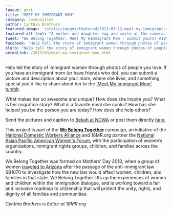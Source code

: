 ```yaml
---
layout: post
title: "MEET MY IMMIGRANT MOM"
category: communities
author: Cynthia Brothers
featured-image: '/static/images/featured/2013-03-12-meet-my-immigrant-mom.jpg'
featured-alt-text: "A mother and daughter hug and smile at the camera. The daughter wears a coral tank top. The mother wears a light yellow collared shirt. They both wear conference lanyards."
tweet: "We Belong Together: Meet My #Immigrant Mom - submit yours! #18MR @NAPAWF @domesticworkers"
facebook: "Help tell the story of immigrant women through photos of people you love.  If you have an immigrant mom (or have friends who do), you can submit a picture and description about your mom, where she lives, and something special you'd like to share about her to the 'Meet My Immigrant Mom' tumblr."
blurb: "Help tell the story of immigrant women through photos of people you love.  If you have an immigrant mom (or have friends who do), you can submit a picture and description about your mom, where she lives, and something special you'd like to share about her to the 'Meet My Immigrant Mom' tumblr."
permalink: /2013/03/meet-my-immigrant-mom.html
---
```


Help tell the story of immigrant women through photos of people you love.  If you have an immigrant mom (or have friends who do), you can submit a picture and description about your mom, where she lives, and something special you'd like to share about her to the ['Meet My Immigrant Mom' tumblr](http://meetmyimmigrantmom.tumblr.com/).
 
What makes her so awesome and unique? How does she inspire you? What is her migration story? What is a favorite meal she cooks? How has she helped you be the person you are today? How does she help others?

Send the pictures and caption to [Bekah at NDWA](mailto:bekah@domesticworkers.org) or post them directly [here](http://www.tumblr.com/blog/meetmyimmigrantmom%20).

This project is part of the __[We Belong Together](http://www.domesticworkers.org/we-belong-together)__ campaign, an initiative of the [National Domestic Workers Alliance](http://www.domesticworkers.org/) and 18MR.org partner the [National Asian Pacific American Women's Forum](http://www.napawf.org/), with the participation of women’s organizations, immigrant rights groups, children, and families across the country.
 
We Belong Together was formed on Mothers’ Day 2010, when a group of women [traveled to Arizona](http://www.webelongtogether.org/activities/delegation-arizona) after the passage of the anti-immigrant law SB1070 to investigate how the new law would affect women, children, and families in that state. We Belong Together lifts up the experiences of women and children within the immigration dialogue, and is working toward a fair and inclusive roadmap to citizenship that will protect the unity, rights, and dignity of all families and communities.

_Cynthia Brothers is Editor at 18MR.org_